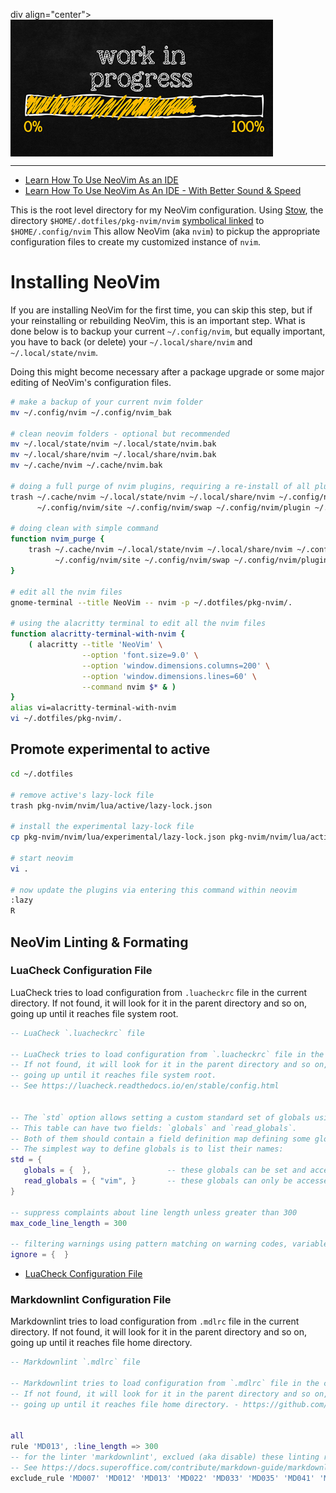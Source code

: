<!-- markdownlint-configure-file { "default": "true" } -->
<!-- markdownlint-configure-file { "ul-indent": { "indent": 4, "start_indented": false, "start_indent": 4, } } -->
<!-- markdownlint-configure-file { "line-length": { "line_length": 300 } } -->
<!-- markdownlint-configure-file { "blanks-around-headings": { "lines_above": 2, "lines_below": 0, } } -->
<!-- markdownlint-configure-file { "hr-style": { "style": "---------------", } } -->
<!-- markdownlint-disable MD001 MD012 MD033 MD041 MD045 -->
<!-- see [Markdownlint Documentation](https://docs.superoffice.com/contribute/markdown-guide/markdownlint.html) -->
<!-- see [Markdownlint Schema](https://github.com/DavidAnson/markdownlint/blob/main/schema/.markdownlint.jsonc) -->

<!--
Maintainer:   jeffskinnerbox@yahoo.com / www.jeffskinnerbox.me
Version:      0.0.1
-->

div align="center">
<img src="https://raw.githubusercontent.com/jeffskinnerbox/blog/main/content/images/banners-bkgrds/work-in-progress.jpg" title="These materials require additional work and are not ready for general use." align="center" width=420px height=219px>
</div>

---------------

- [Learn How To Use NeoVim As an IDE](https://programmingpercy.tech/blog/learn-how-to-use-neovim-as-ide/)
- [Learn How To Use NeoVim As An IDE - With Better Sound & Speed](https://www.youtube.com/watch?v=Ymr6bU5Uf8I&t=0s)

This is the root level directory for my NeoVim configuration.
Using [Stow][01], the directory `$HOME/.dotfiles/pkg-nvim/nvim` [symbolical linked][02] to `$HOME/.config/nvim`
This allow NeoVim (aka `nvim`) to pickup the appropriate configuration files
to create my customized instance of `nvim`.


# Installing NeoVim

If you are installing NeoVim for the first time,
you can skip this step, but if your reinstalling or rebuilding NeoVim,
this is an important step.
What is done below is to backup your current `~/.config/nvim`,
but equally important, you have to back (or delete)
your `~/.local/share/nvim` and `~/.local/state/nvim`.

Doing this might become necessary after a package upgrade
or some major editing of NeoVim's configuration files.

```bash
# make a backup of your current nvim folder
mv ~/.config/nvim ~/.config/nvim_bak

# clean neovim folders - optional but recommended
mv ~/.local/state/nvim ~/.local/state/nvim.bak
mv ~/.local/share/nvim ~/.local/share/nvim.bak
mv ~/.cache/nvim ~/.cache/nvim.bak

# doing a full purge of nvim plugins, requiring a re-install of all plugins
trash ~/.cache/nvim ~/.local/state/nvim ~/.local/share/nvim ~/.config/nvim/undo \
      ~/.config/nvim/site ~/.config/nvim/swap ~/.config/nvim/plugin ~/.config/nvim/share

# doing clean with simple command
function nvim_purge {
    trash ~/.cache/nvim ~/.local/state/nvim ~/.local/share/nvim ~/.config/nvim/undo \
          ~/.config/nvim/site ~/.config/nvim/swap ~/.config/nvim/plugin ~/.config/nvim/share
}

# edit all the nvim files
gnome-terminal --title NeoVim -- nvim -p ~/.dotfiles/pkg-nvim/.

# using the alacritty terminal to edit all the nvim files
function alacritty-terminal-with-nvim {
    ( alacritty --title 'NeoVim' \
                --option 'font.size=9.0' \
                --option 'window.dimensions.columns=200' \
                --option 'window.dimensions.lines=60' \
                --command nvim $* & )
}
alias vi=alacritty-terminal-with-nvim
vi ~/.dotfiles/pkg-nvim/.
```


## Promote experimental to active

```bash
cd ~/.dotfiles

# remove active's lazy-lock file
trash pkg-nvim/nvim/lua/active/lazy-lock.json

# install the experimental lazy-lock file
cp pkg-nvim/nvim/lua/experimental/lazy-lock.json pkg-nvim/nvim/lua/active/lazy-lock.json

# start neovim
vi .

# now update the plugins via entering this command within neovim
:lazy
R
```


## NeoVim Linting & Formating


### LuaCheck Configuration File
LuaCheck tries to load configuration from `.luacheckrc` file in the current directory.
If not found, it will look for it in the parent directory and so on,
going up until it reaches file system root.

```lua
-- LuaCheck `.luacheckrc` file

-- LuaCheck tries to load configuration from `.luacheckrc` file in the current directory.
-- If not found, it will look for it in the parent directory and so on,
-- going up until it reaches file system root.
-- See https://luacheck.readthedocs.io/en/stable/config.html


-- The `std` option allows setting a custom standard set of globals using a table.
-- This table can have two fields: `globals` and `read_globals`.
-- Both of them should contain a field definition map defining some globals.
-- The simplest way to define globals is to list their names:
std = {
   globals = {  },                 -- these globals can be set and accessed
   read_globals = { "vim", }       -- these globals can only be accessed
}

-- suppress complaints about line length unless greater than 300
max_code_line_length = 300

-- filtering warnings using pattern matching on warning codes, variable names, or both
ignore = {  }
```

- [LuaCheck Configuration File](https://luacheck.readthedocs.io/en/stable/config.html)


### Markdownlint Configuration File

Markdownlint tries to load configuration from `.mdlrc` file in the current directory.
If not found, it will look for it in the parent directory and so on,
going up until it reaches file home directory.

```lua
-- Markdownlint `.mdlrc` file

-- Markdownlint tries to load configuration from `.mdlrc` file in the current directory.
-- If not found, it will look for it in the parent directory and so on,
-- going up until it reaches file home directory. - https://github.com/markdownlint/markdownlint/blob/main/docs/configuration.md


all
rule 'MD013', :line_length => 300
-- for the linter 'markdownlint', exclued (aka disable) these linting rule
-- See https://docs.superoffice.com/contribute/markdown-guide/markdownlint.html
exclude_rule 'MD007' 'MD012' 'MD013' 'MD022' 'MD033' 'MD035' 'MD041' 'MD045'
```

[01]: https://dr563105.github.io/blog/manage-dotfiles-with-gnu-stow/
[02]: https://www.freecodecamp.org/news/linux-ln-how-to-create-a-symbolic-link-in-linux-example-bash-command/
